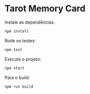 # Tarot Memory Card

Instale as dependências:

```bash
npm install
```

Rode os testes:

```bash
npm test
```

Execute o projeto:

```bash
npm start
```

Para o build:

```bash
npm run build
```